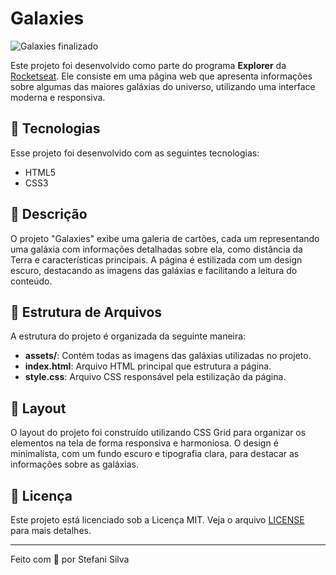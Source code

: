 # Galaxies
![Galaxies finalizado](https://github.com/StefaniSS/ProjetoExplorer-Galaxies.StefaniSS/assets/150965526/f453b3cc-11ea-46ad-97c5-5cce00848918)


Este projeto foi desenvolvido como parte do programa **Explorer** da [Rocketseat](https://www.rocketseat.com.br/). Ele consiste em uma página web que apresenta informações sobre algumas das maiores galáxias do universo, utilizando uma interface moderna e responsiva.

## 🚀 Tecnologias

Esse projeto foi desenvolvido com as seguintes tecnologias:

- HTML5
- CSS3

## 📄 Descrição

O projeto "Galaxies" exibe uma galeria de cartões, cada um representando uma galáxia com informações detalhadas sobre ela, como distância da Terra e características principais. A página é estilizada com um design escuro, destacando as imagens das galáxias e facilitando a leitura do conteúdo.

## 📂 Estrutura de Arquivos

A estrutura do projeto é organizada da seguinte maneira:

- **assets/**: Contém todas as imagens das galáxias utilizadas no projeto.
- **index.html**: Arquivo HTML principal que estrutura a página.
- **style.css**: Arquivo CSS responsável pela estilização da página.

## 🎨 Layout

O layout do projeto foi construído utilizando CSS Grid para organizar os elementos na tela de forma responsiva e harmoniosa. O design é minimalista, com um fundo escuro e tipografia clara, para destacar as informações sobre as galáxias.

## 📄 Licença

Este projeto está licenciado sob a Licença MIT. Veja o arquivo [LICENSE](LICENSE) para mais detalhes.

---

Feito com 💜 por Stefani Silva

